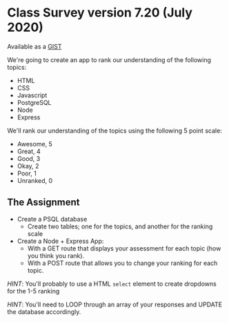 # Class Survey version 7.20 (July 2020)

Available as a [GIST](https://gist.github.com/seanrreid/ab34e28eb30409b51d5c53f17e94c827)

We're going to create an app to rank our understanding of the following topics:

- HTML
- CSS
- Javascript
- PostgreSQL
- Node
- Express

We'll rank our understanding of the topics using the following 5 point scale:

- Awesome, 5
- Great, 4
- Good, 3
- Okay, 2
- Poor, 1
- Unranked, 0

## The Assignment

- Create a PSQL database
  - Create two tables; one for the topics, and another for the ranking scale
- Create a Node + Express App:
  - With a GET route that displays your assessment for each topic (how you think you rank).
  - With a POST route that allows you to change your ranking for each topic.

_HINT_: You'll probably to use a HTML `select` element to create dropdowns for the 1-5 ranking

_HINT_: You'll need to LOOP through an array of your responses and UPDATE the database accordingly.
